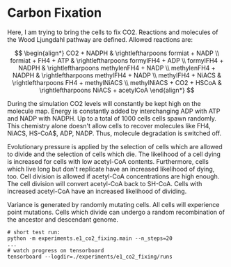 # Carbon Fixation

Here, I am trying to bring the cells to fix CO2.
Reactions and molecules of the Wood Ljungdahl pathway are defined.
Allowed reactions are:

$$
\begin{align*}
CO2 + NADPH & \rightleftharpoons formiat + NADP \\
formiat + FH4 + ATP & \rightleftharpoons formylFH4 + ADP \\
formylFH4 + NADPH & \rightleftharpoons methylenFH4 + NADP \\
methylenFH4 + NADPH & \rightleftharpoons methylFH4 + NADP \\
methylFH4 + NiACS & \rightleftharpoons FH4 + methylNiACS \\
methylNiACS + CO2 + HSCoA & \rightleftharpoons NiACS + acetylCoA
\end{align*}
$$

During the simulation CO2 levels will constantly be kept high on the molecule map.
Energy is constantly added by interchanging ADP with ATP and NADP with NADPH.
Up to a total of 1000 cells cells spawn randomly.
This chemistry alone doesn't allow cells to recover molecules like FH4, NiACS, HS-CoA$, ADP, NADP.
Thus, molecule degradation is switched off.

Evolutionary pressure is applied by the selection of cells which are allowed to divide and the selection of cells which die.
The likelihood of a cell dying is increased for cells with low acetyl-CoA contents.
Furthermore, cells which live long but don't replicate have an increased likelihood of dying, too.
Cell division is allowed if acetyl-CoA concentrations are high enough.
The cell division will convert acetyl-CoA back to SH-CoA.
Cells with increased acetyl-CoA have an increased likelihood of dividing.

Variance is generated by randomly mutating cells.
All cells will experience point mutations.
Cells which divide can undergo a random recombination of the ancestor and descendant genome.

```
# short test run:
python -m experiments.e1_co2_fixing.main --n_steps=20
...
# watch progress on tensorboard
tensorboard --logdir=./experiments/e1_co2_fixing/runs
```
